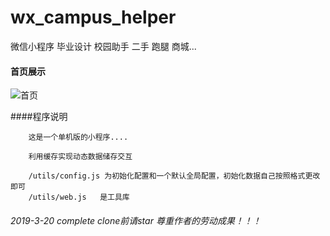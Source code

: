 ﻿# wx_campus_helper
微信小程序 毕业设计   校园助手 二手 跑腿 商城...
 
#### 首页展示

![首页](http://assist-tool.oss-cn-beijing.aliyuncs.com/campus-helper-backimg.png)

####程序说明

        这是一个单机版的小程序....

        利用缓存实现动态数据储存交互
        
        /utils/config.js 为初始化配置和一个默认全局配置，初始化数据自己按照格式更改即可
        /utils/web.js   是工具库

###### 2019-3-20 complete clone前请star 尊重作者的劳动成果！！！


